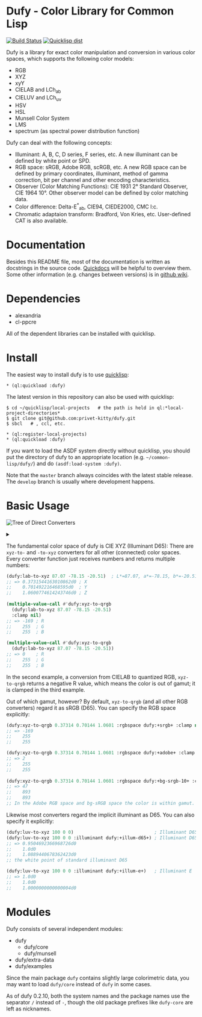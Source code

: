 Dufy - Color Library for Common Lisp
====
[![Build Status](https://travis-ci.org/privet-kitty/dufy.svg?branch=master)](https://travis-ci.org/privet-kitty/dufy)
[![Quicklisp dist](http://quickdocs.org/badge/dufy.svg)](http://quickdocs.org/dufy/)

Dufy is a library for exact color manipulation and conversion in various color spaces, which supports the following color models:

* RGB
* XYZ
* xyY
* CIELAB and LCh<sub>ab</sub>
* CIELUV and LCh<sub>uv</sub>
* HSV
* HSL
* Munsell Color System
* LMS
* spectrum (as spectral power distribution function)

Dufy can deal with the following concepts:

* Illuminant: A, B, C, D series, F series, etc. A new illuminant can be defined by white point or SPD.
* RGB space: sRGB, Adobe RGB, scRGB, etc.  A new RGB space can be defined by primary coordinates, illuminant, method of gamma correction, bit per channel and other encoding characteristics.
* Observer (Color Matching Functions): CIE 1931 2&deg; Standard Observer, CIE 1964 10&deg;. Other observer model can be defined by color matching data.
* Color difference: Delta-E<sup>*</sup><sub>ab</sub>, CIE94, CIEDE2000, CMC l:c.
* Chromatic adaptaion transform: Bradford, Von Kries, etc. User-defined CAT is also available.


# Documentation
Besides this README file, most of the documentation is written as docstrings in the source code. [Quickdocs](http://quickdocs.org/dufy/) will be helpful to overview them. Some other information (e.g. changes between versions) is in [github wiki](https://github.com/privet-kitty/dufy/wiki).


# Dependencies
* alexandria
* cl-ppcre

All of the dependent libraries can be installed with quicklisp.

# Install
The easiest way to install dufy is to use [quicklisp](https://www.quicklisp.org/beta/):

    * (ql:quickload :dufy)

The latest version in this repository can also be used with quicklisp:

    $ cd ~/quicklisp/local-projects   # the path is held in ql:*local-project-directories*
    $ git clone git@github.com:privet-kitty/dufy.git
    $ sbcl   # , ccl, etc.
    
    * (ql:register-local-projects)
    * (ql:quickload :dufy)

If you want to load the ASDF system directly without quicklisp, you should put the directory of dufy to an appropriate location (e.g. `~/common-lisp/dufy/`) and do `(asdf:load-system :dufy)`.

Note that the `master` branch always coincides with the latest stable release. The `develop` branch is usually where development happens.

# Basic Usage
![Tree of Direct Converters](https://g.gravizo.com/source/converter_tree?https%3A%2F%2Fraw.githubusercontent.com%2Fprivet-kitty%2Fdufy%2Fdevelop%2FREADME.md)

<details> 
<summary></summary>
converter_tree
  graph G {
    graph [
      labelloc = "t",
      label = "Tree of Primary Converters",
      fontsize = 16
    ];
    node [shape = "box", fontname = "helvetica"]
    xyz [ label = "XYZ" ]
    xyy [ label = "XYY\n(xyY)" ]
    lrgb [ label = "LRGB\n(linear RGB)" ]
    rgb [ label = "RGB\n(gamma-corrected RGB)" ]
    qrgb [ label = "QRGB\n(quantized RGB)" ]
    rgbpack [ label = "RGBPACK\n(packed to an int.)" ]
    rgba [ label = "RGBA\n(gamma-corrected RGBA)" ]
    qrgba [ label = "QRGBA\n(quantized RGBA)" ]
    rgbapack [ label = "RGBAPACK\n(packed to an int.)" ]
    lab [ label = "LAB" ]
    lchab [ label = "LCHAB" ]
    luv [ label = "LUV" ]
    lchuv [ label = "LCHUV" ]
    mhvc [ label = "MHVC\n(Munsell 3-number spec.)" ]
    munsell [ label = "MUNSELL\n(Munsell string spec.)" ]
    hsv [ label = "HSV" ]
    hsl [ label = "HSL" ]
    spectrum [ label = "SPECTRUM" ]
    lms [ label = "LMS" ]
    xyz -- xyy
    xyz -- lms
    xyz -- spectrum
    xyz -- lrgb
    lrgb -- rgb
    rgb -- qrgb
    qrgb -- rgbpack

    rgba -- qrgba
    qrgba -- rgbapack
  
    xyz -- lab
    lab -- lchab
    xyz -- luv
    luv -- lchuv
    rgb -- hsv
    rgb -- hsl

    lchab -- mhvc  [ label = "(illuminant C)" ]
    mhvc -- munsell

    { rank=same; rgb rgba }
  }
converter_tree
</details>

The fundamental color space of dufy is CIE XYZ (Illuminant D65): There are `xyz-to-` and `-to-xyz` converters for all other (connected) color spaces. Every converter function just receives numbers and returns multiple numbers:

```lisp
(dufy:lab-to-xyz 87.07 -78.15 -20.51)  ; L*=87.07, a*=-78.15, b*=-20.51
;; => 0.3731544163010862d0 ; X
;;    0.701492216468595d0  ; Y
;;    1.0600774614243746d0 ; Z
   
(multiple-value-call #'dufy:xyz-to-qrgb
  (dufy:lab-to-xyz 87.07 -78.15 -20.51)
  :clamp nil)
;; => -169 ; R
;;    255  ; G
;;    255  ; B

(multiple-value-call #'dufy:xyz-to-qrgb
  (dufy:lab-to-xyz 87.07 -78.15 -20.51))
;; => 0    ; R
;;    255  ; G
;;    255  ; B
```

In the second example, a conversion from CIELAB to quantized RGB, `xyz-to-qrgb` returns a negative R value, which means the color is out of gamut; it is clamped in the third example.

Out of which gamut, however? By default, `xyz-to-qrgb` (and all other RGB converters) regard it as sRGB (D65). You can specify the RGB space explicitly:

```lisp
(dufy:xyz-to-qrgb 0.37314 0.70144 1.0601 :rgbspace dufy:+srgb+ :clamp nil)  ; sRGB
;; => -169
;;    255
;;    255

(dufy:xyz-to-qrgb 0.37314 0.70144 1.0601 :rgbspace dufy:+adobe+ :clamp nil) ; Adobe RGB
;; => 2
;;    255
;;    255
   
(dufy:xyz-to-qrgb 0.37314 0.70144 1.0601 :rgbspace dufy:+bg-srgb-10+ :clamp nil) ; bg-sRGB (10 bit)
;; => 47
;;    893
;;    893
;; In the Adobe RGB space and bg-sRGB space the color is within gamut.
```

Likewise most converters regard the implicit illuminant as D65. You can also specify it explicitly:

```lisp
(dufy:luv-to-xyz 100 0 0)                              ; Illuminant D65 
(dufy:luv-to-xyz 100 0 0 :illuminant dufy:+illum-d65+) ; Illuminant D65
;; => 0.9504692366968726d0
;;    1.0d0
;;    1.0889440678362423d0
;; the white point of standard illuminant D65

(dufy:luv-to-xyz 100 0 0 :illuminant dufy:+illum-e+)   ; Illuminant E
;; => 1.0d0
;;    1.0d0
;;    1.0000000000000004d0
```


# Modules
Dufy consists of several independent modules:
- dufy
  - dufy/core
  - dufy/munsell
- dufy/extra-data
- dufy/examples

Since the main package `dufy` contains slightly large colorimetric data, you may want to load `dufy/core` instead of `dufy` in some cases.

As of dufy 0.2.10, both the system names and the package names use the separator `/` instead of `-`, though the old package prefixes like `dufy-core` are left as nicknames.
